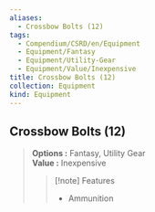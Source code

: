 ```yaml
---
aliases:
  - Crossbow Bolts (12)
tags:
  - Compendium/CSRD/en/Equipment
  - Equipment/Fantasy
  - Equipment/Utility-Gear
  - Equipment/Value/Inexpensive
title: Crossbow Bolts (12)
collection: Equipment
kind: Equipment
---
```

## Crossbow Bolts (12)  
  
>  
> **Options :** Fantasy, Utility Gear  
> **Value :** Inexpensive  
>>[!note] Features  
>> - Ammunition